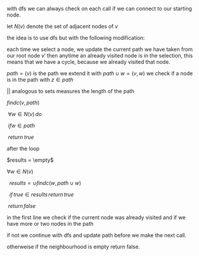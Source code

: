 with dfs we can always check on each call if we can connect to our starting node.

let $N(v)$ denote the set of adjacent nodes of $v$

the idea is to use dfs but with the following modification:

each time we select a node, we update the current path we have taken from our root node $v'$ then anytime an already visited node is in the selection, this means that we have a cycle, because we already visited that node.

$path = (v)$ is the path we extend it with $path \cup w=(v,w)$
we check if a node is in the path with $z\in path$ 

$||$ analogous to sets measures the length of the path

$findc(v,path)$

$\;\forall w \in N(v)\, do$

$\;if w\in path$

$\;return\;true$

after the loop

$results = \empty$

$\forall w \in N(v)$

$\;\; results = \cup findc(w,path\cup w$)

$\;\; if\, true\in results\, return\, true$

$\;return\,false$

in the first line we check if the current node was already visited and if we have more or two nodes in the path

if not we continue with dfs and update path before we make the next call.

otherweise if the neighbourhood is empty return false.


